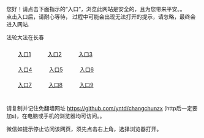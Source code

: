 您好！请点击下面指示的“入口”，浏览此网站是安全的，且为您带来平安。。 <br/>
点击入口后，请耐心等待， 过程中可能会出现无法打开的提示，请忽略，最终会进入网站. </br>

法轮大法在长春<br/>
<div style="padding:10px"><a style="margin:20px" target="_blank" href="https://d3de2xeynvf9hk.cloudfront.net/2Qpsp?tjorr" id="ccLink1" rel="nofollow">入口1</a> <a target="_blank" style="margin:20px" href="https://dca8ol7aoybcx.cloudfront.net/2Qpsp?rmrno" id="ccLink2" rel="nofollow">入口2</a> <a style="margin:20px" target="_blank" href="https://dxd1xr8hc0bi5.cloudfront.net/2Qpsp?qotagne" id="ccLink3" rel="nofollow">入口3</a></div>

<div style="padding:10px" ><a style="margin:20px" target="_blank" href="https://d3de2xeynvf9hk.cloudfront.net/2Qpsp?tjorr" id="ccLink4" rel="nofollow">入口4</a> <a style="margin:20px" href="https://dca8ol7aoybcx.cloudfront.net/2Qpsp?rmrno" target="_blank" id="ccLink5" rel="nofollow">入口5</a> <a style="margin:20px" href="https://dxd1xr8hc0bi5.cloudfront.net/2Qpsp?qotagne" target="_blank" id="ccLink6" rel="nofollow">入口6</a></div>

<div style="padding:10px"><a style="margin:20px" target="_blank" href="https://d3de2xeynvf9hk.cloudfront.net/2Qpsp?tjorr" id="ccLink7" rel="nofollow">入口7</a> <a style="margin:20px" href="https://dca8ol7aoybcx.cloudfront.net/2Qpsp?rmrno" target="_blank" id="ccLink8" rel="nofollow">入口8</a> <a style="margin:20px" target="_blank" href="https://dxd1xr8hc0bi5.cloudfront.net/2Qpsp?qotagne" id="ccLink9" rel="nofollow">入口9</a></div>

<br/>



请复制并记住免翻墙网址 https://github.com/yntd/changchunzx (http后一定要加s)，在电脑或手机的浏览器均可访问。。<br/>

微信如提示停止访问该网页，须先点击右上角，选择浏览器打开。
